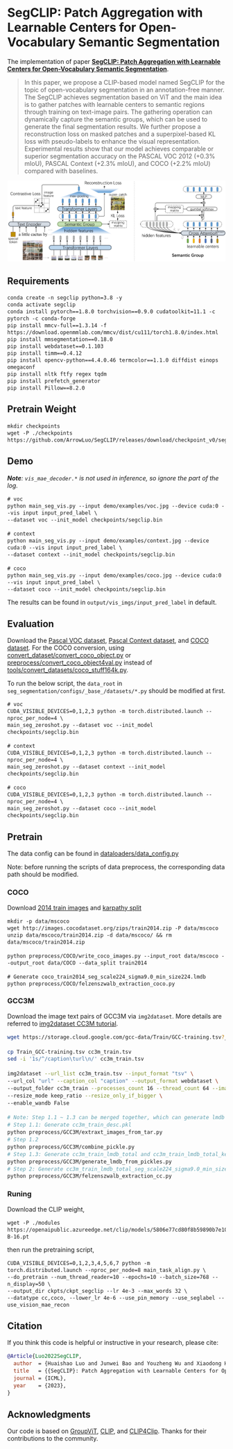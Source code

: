 # SegCLIP: Patch Aggregation with Learnable Centers for Open-Vocabulary Semantic Segmentation

The implementation of paper [**SegCLIP: Patch Aggregation with Learnable Centers for Open-Vocabulary Semantic Segmentation**](https://arxiv.org/abs/2211.14813). 

> In this paper, we propose a CLIP-based model named SegCLIP for the topic of open-vocabulary segmentation in an annotation-free manner. The SegCLIP achieves segmentation based on ViT and the main idea is to gather patches with learnable centers to semantic regions through training on text-image pairs. The gathering operation can dynamically capture the semantic groups, which can be used to generate the final segmentation results. We further propose a reconstruction loss on masked patches and a superpixel-based KL loss with pseudo-labels to enhance the visual representation. Experimental results show that our model achieves comparable or superior segmentation accuracy on the PASCAL VOC 2012 (+0.3% mIoU), PASCAL Context (+2.3% mIoU), and COCO (+2.2% mIoU) compared with baselines.

![SegCLIP](assets/SegCLIP.png)

## Requirements
```shell
conda create -n segclip python=3.8 -y
conda activate segclip
conda install pytorch==1.8.0 torchvision==0.9.0 cudatoolkit=11.1 -c pytorch -c conda-forge
pip install mmcv-full==1.3.14 -f https://download.openmmlab.com/mmcv/dist/cu111/torch1.8.0/index.html
pip install mmsegmentation==0.18.0
pip install webdataset==0.1.103
pip install timm==0.4.12
pip install opencv-python==4.4.0.46 termcolor==1.1.0 diffdist einops omegaconf
pip install nltk ftfy regex tqdm
pip install prefetch_generator
pip install Pillow==8.2.0
```

## Pretrain Weight
```shell
mkdir checkpoints
wget -P ./checkpoints https://github.com/ArrowLuo/SegCLIP/releases/download/checkpoint_v0/segclip.bin
```

## Demo
_**Note**: `vis_mae_decoder.*` is not used in inference, so ignore the part of the log._ 

```shell
# voc
python main_seg_vis.py --input demo/examples/voc.jpg --device cuda:0 --vis input input_pred_label \
--dataset voc --init_model checkpoints/segclip.bin

# context
python main_seg_vis.py --input demo/examples/context.jpg --device cuda:0 --vis input input_pred_label \
--dataset context --init_model checkpoints/segclip.bin

# coco
python main_seg_vis.py --input demo/examples/coco.jpg --device cuda:0 --vis input input_pred_label \
--dataset coco --init_model checkpoints/segclip.bin
```
The results can be found in `output/vis_imgs/input_pred_label` in default.

## Evaluation

Download the [Pascal VOC dataset](https://github.com/open-mmlab/mmsegmentation/blob/master/docs/en/dataset_prepare.md#pascal-voc), [Pascal Context dataset](https://github.com/open-mmlab/mmsegmentation/blob/master/docs/en/dataset_prepare.md#pascal-context), and [COCO dataset](https://github.com/open-mmlab/mmsegmentation/blob/master/docs/en/dataset_prepare.md#coco-stuff-164k). For the COCO conversion, using [convert_dataset/convert_coco_object.py](https://github.com/NVlabs/GroupViT/blob/main/convert_dataset/convert_coco_object.py) or [preprocess/convert_coco_object4val.py](preprocess/COCO/convert_coco_object4val.py) instead of [tools/convert_datasets/coco_stuff164k.py](https://github.com/open-mmlab/mmsegmentation/blob/master/tools/convert_datasets/coco_stuff164k.py).

To run the below script, the `data_root` in `seg_segmentation/configs/_base_/datasets/*.py` should be modified at first.
```shell
# voc
CUDA_VISIBLE_DEVICES=0,1,2,3 python -m torch.distributed.launch --nproc_per_node=4 \
main_seg_zeroshot.py --dataset voc --init_model checkpoints/segclip.bin 

# context
CUDA_VISIBLE_DEVICES=0,1,2,3 python -m torch.distributed.launch --nproc_per_node=4 \
main_seg_zeroshot.py --dataset context --init_model checkpoints/segclip.bin 

# coco
CUDA_VISIBLE_DEVICES=0,1,2,3 python -m torch.distributed.launch --nproc_per_node=4 \
main_seg_zeroshot.py --dataset coco --init_model checkpoints/segclip.bin 
```

## Pretrain

The data config can be found in [dataloaders/data_config.py](./dataloaders/data_config.py)

Note: before running the scripts of data preprocess, the corresponding data path should be modified. 

### COCO
Download [2014 train images](http://images.cocodataset.org/zips/train2014.zip) and [karpathy split](https://cs.stanford.edu/people/karpathy/deepimagesent/caption_datasets.zip)

```commandline
mkdir -p data/mscoco
wget http://images.cocodataset.org/zips/train2014.zip -P data/mscoco
unzip data/mscoco/train2014.zip -d data/mscoco/ && rm data/mscoco/train2014.zip

python preprocess/COCO/write_coco_images.py --input_root data/mscoco --output_root data/COCO --data_split train2014

# Generate coco_train2014_seg_scale224_sigma9.0_min_size224.lmdb
python preprocess/COCO/felzenszwalb_extraction_coco.py
```

### GCC3M
Download the image text pairs of GCC3M via `img2dataset`. More details are referred to [img2dataset CC3M tutorial](https://github.com/rom1504/img2dataset/blob/main/dataset_examples/cc3m.md).
```bash
wget https://storage.cloud.google.com/gcc-data/Train/GCC-training.tsv?_ga=2.191230122.-1896153081.1529438250

cp Train_GCC-training.tsv cc3m_train.tsv
sed -i '1s/^/caption\turl\n/' cc3m_train.tsv

img2dataset --url_list cc3m_train.tsv --input_format "tsv" \
--url_col "url" --caption_col "caption" --output_format webdataset \
--output_folder cc3m_train --processes_count 16 --thread_count 64 --image_size 224 \
--resize_mode keep_ratio --resize_only_if_bigger \
--enable_wandb False

# Note: Step 1.1 ~ 1.3 can be merged together, which can generate lmdb directly along with extracting images from tar files without generating the middle pickles.
# Step 1.1: Generate cc3m_train_desc.pkl
python preprocess/GCC3M/extraxt_images_from_tar.py
# Step 1.2
python preprocess/GCC3M/combine_pickle.py
# Step 1.3: Generate cc3m_train_lmdb_total and cc3m_train_lmdb_total_keys.pkl
python preprocess/GCC3M/generate_lmdb_from_pickles.py
# Step 2: Generate cc3m_train_lmdb_total_seg_scale224_sigma9.0_min_size224.lmdb
python preprocess/GCC3M/felzenszwalb_extraction_cc.py
```

### Runing
Download the CLIP weight,
```shell
wget -P ./modules https://openaipublic.azureedge.net/clip/models/5806e77cd80f8b59890b7e101eabd078d9fb84e6937f9e85e4ecb61988df416f/ViT-B-16.pt
```

then run the pretraining script,
```shell
CUDA_VISIBLE_DEVICES=0,1,2,3,4,5,6,7 python -m torch.distributed.launch --nproc_per_node=8 main_task_align.py \
--do_pretrain --num_thread_reader=10 --epochs=10 --batch_size=768 --n_display=50 \
--output_dir ckpts/ckpt_segclip --lr 4e-3 --max_words 32 \
--datatype cc,coco, --lower_lr 4e-6 --use_pin_memory --use_seglabel --use_vision_mae_recon
```


## Citation
If you think this code is helpful or instructive in your research, please cite:
```bibtex
@Article{Luo2022SegCLIP,
  author  = {Huaishao Luo and Junwei Bao and Youzheng Wu and Xiaodong He and Tianrui Li},
  title   = {{SegCLIP}: Patch Aggregation with Learnable Centers for Open-Vocabulary Semantic Segmentation},
  journal = {ICML},
  year    = {2023},
}
```

## Acknowledgments
Our code is based on [GroupViT](https://github.com/NVlabs/GroupViT), [CLIP](https://github.com/openai/CLIP), 
and [CLIP4Clip](https://github.com/ArrowLuo/CLIP4Clip). Thanks for their contributions to the community.
